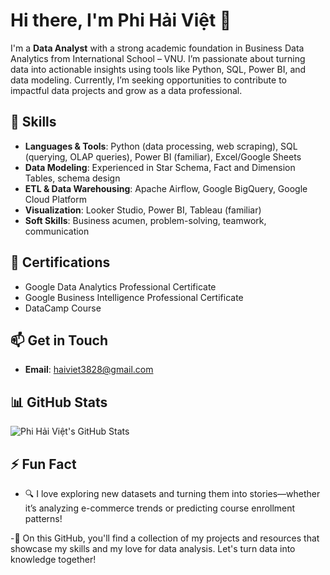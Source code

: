 # Hi there, I'm Phi Hải Việt 👋

I'm a **Data Analyst** with a strong academic foundation in Business Data Analytics from International School – VNU. I’m passionate about turning data into actionable insights using tools like Python, SQL, Power BI, and data modeling. Currently, I’m seeking opportunities to contribute to impactful data projects and grow as a data professional.

## 🔧 Skills
- **Languages & Tools**: Python (data processing, web scraping), SQL (querying, OLAP queries), Power BI (familiar), Excel/Google Sheets  
- **Data Modeling**: Experienced in Star Schema, Fact and Dimension Tables, schema design  
- **ETL & Data Warehousing**: Apache Airflow, Google BigQuery, Google Cloud Platform  
- **Visualization**: Looker Studio, Power BI, Tableau (familiar)  
- **Soft Skills**: Business acumen, problem-solving, teamwork, communication  

## 📜 Certifications
- Google Data Analytics Professional Certificate 
- Google Business Intelligence Professional Certificate 
- DataCamp Course 

## 📫 Get in Touch
- **Email**: [haiviet3828@gmail.com](mailto:haiviet3828@gmail.com)  

## 📊 GitHub Stats
![Phi Hải Việt's GitHub Stats](https://github-readme-stats.vercel.app/api?username=YodeBee&show_icons=true&theme=radical)

## ⚡ Fun Fact
- 🔍 I love exploring new datasets and turning them into stories—whether it’s analyzing e-commerce trends or predicting course enrollment patterns!

-🌱 On this GitHub, you'll find a collection of my projects and resources that showcase my skills and my love for data analysis. Let's turn data into knowledge together!
